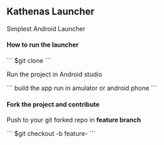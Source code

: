 <h2>Kathenas Launcher</h2>
<p>Simplest Android Launcher</p>

<h4>How to run the launcher</h4>
```
$git clone <url>
```
<p>Run the project in Android studio</p>
```
build the app
run in amulator or android phone
```
<h4>Fork the project and contribute</h4>
<p>Push to your git forked repo in <strong>feature branch</strong></p>
```
$git checkout -b feature-<yourname>
```